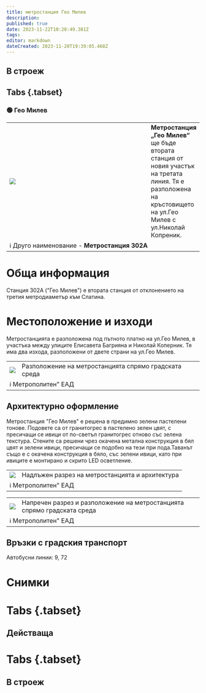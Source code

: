 ```yaml
---
title: метростанция Гео Милев
description: 
published: true
date: 2023-11-22T10:28:49.381Z
tags: 
editor: markdown
dateCreated: 2023-11-20T19:39:05.468Z
---
```


## В строеж
## Tabs {.tabset}
### 🟢 Гео Милев
<table style="width:100%">
  <tr>
    <td style="width:400px"><img src="https://drive.google.com/uc?id=1cEN199Vr2WQXn08sqA9nJT8f3i3ZAJfn"></td>
    <td><b>Метростанция „Гео Милев“</b> ще бъде втората станция от новия участък на третата линия. Тя е разположена на кръстовището на ул.Гео Милев с ул.Николай Копреник.
      <br></td>
  </tr>
  <td colspan=2 >ℹ️ Друго наименование - <b>Метростанция 302А</b></td>
</table>


# Обща информация

Станция 302А ("Гео Милев") е втората станция от отклонението на третия метродиаметър към Слатина. 

# Местоположение и изходи

Метростанцията е разположена под пътното платно на ул.Гео Милев, в участъка между улиците Елисавета Багрияна и Николай Коперник. Тя има два изхода, разположени от двете страни на ул.Гео Милев. 

<div class="table-responsive"><table style="width:100%"><tr>
<td><img src="https://drive.google.com/uc?id=1cEN199Vr2WQXn08sqA9nJT8f3i3ZAJfn"></td>
<td>Разположение на метростанцията спрямо градската среда</td></tr>
  <td colspan=2 >ℹ️ Метрополитен" ЕАД </td></table></div>
  
 

## Архитектурно оформление
 
Метростанция "Гео Милев" е решена в предимно зелени пастелени тонове. Подовете са от гранитогрес в пастелено зелен цвят, с пресичащи се ивици от по-светъл гранитогрес отново със зелена текстура. Стените са решени чрез окачена метална конструкция в бял цвят и зелени ивици, пресичащи се подобно на тези при пода.Таванът също е с окачена конструкция в бяло, със зелени ивици, като при ивиците е монтирано и скрито LED осветление.
 
 
<div class="table-responsive"><table style="width:100%"><tr>
<td><img src="https://drive.google.com/uc?id=1-L5zUrZjP-1gdcVpiF6sAprIMDWCm3VD"></td>
<td>Надлъжен разрез на метростанцията и архитектура</td></tr>
  <td colspan=2 >ℹ️ Метрополитен" ЕАД </td></table></div>
  
  
<div class="table-responsive"><table style="width:100%"><tr>
<td><img src="https://drive.google.com/uc?id=1jIyrPSTc09NjpSeXnm-8XqI_Gv9Pj0L8"></td>
<td>Напречен разрез и разположение на метростанцията спрямо градската среда</td></tr>
  <td colspan=2 >ℹ️ Метрополитен" ЕАД </td></table></div>
  

## Връзки с градския транспорт
Автобусни линии: 9, 72

# Снимки
  
# Tabs {.tabset}
## Действаща

  
# Tabs {.tabset}
## В строеж